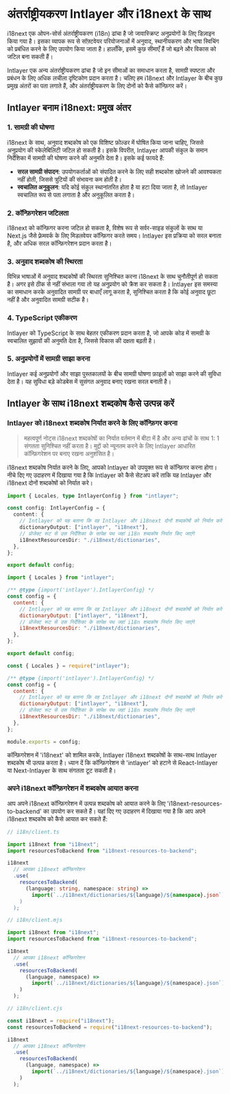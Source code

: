 # अंतर्राष्ट्रीयकरण Intlayer और i18next के साथ

i18next एक ओपन-सोर्स अंतर्राष्ट्रीयकरण (i18n) ढांचा है जो जावास्क्रिप्ट अनुप्रयोगों के लिए डिज़ाइन किया गया है। इसका व्यापक रूप से सॉफ़्टवेयर परियोजनाओं में अनुवाद, स्थानीयकरण और भाषा स्विचिंग को प्रबंधित करने के लिए उपयोग किया जाता है। हालाँकि, इसमें कुछ सीमाएँ हैं जो बढ़ने और विकास को जटिल बना सकती हैं।

Intlayer एक अन्य अंतर्राष्ट्रीयकरण ढांचा है जो इन सीमाओं का समाधान करता है, सामग्री स्पष्टता और प्रबंधन के लिए अधिक लचीला दृष्टिकोण प्रदान करता है। चलिए हम i18next और Intlayer के बीच कुछ प्रमुख अंतरों का पता लगाते हैं, और अंतर्राष्ट्रीयकरण के लिए दोनों को कैसे कॉन्फ़िगर करें।

## Intlayer बनाम i18next: प्रमुख अंतर

### 1. सामग्री की घोषणा

i18next के साथ, अनुवाद शब्दकोष को एक विशिष्ट फ़ोल्डर में घोषित किया जाना चाहिए, जिससे अनुप्रयोग की स्केलेबिलिटी जटिल हो सकती है। इसके विपरीत, Intlayer आपकी संकुल के समान निर्देशिका में सामग्री की घोषणा करने की अनुमति देता है। इसके कई फायदे हैं:

- **सरल सामग्री संपादन**: उपयोगकर्ताओं को संपादित करने के लिए सही शब्दकोश खोजने की आवश्यकता नहीं होती, जिससे त्रुटियों की संभावना कम होती है।
- **स्वचालित अनुकूलन**: यदि कोई संकुल स्थानांतरित होता है या हटा दिया जाता है, तो Intlayer स्वचालित रूप से पता लगाता है और अनुकूलित करता है।

### 2. कॉन्फ़िगरेशन जटिलता

i18next को कॉन्फ़िगर करना जटिल हो सकता है, विशेष रूप से सर्वर-साइड संकुलों के साथ या Next.js जैसे फ़्रेमवर्क के लिए मिडलवेयर कॉन्फ़िगर करते समय। Intlayer इस प्रक्रिया को सरल बनाता है, और अधिक सरल कॉन्फ़िगरेशन प्रदान करता है।

### 3. अनुवाद शब्दकोष की स्थिरता

विभिन्न भाषाओं में अनुवाद शब्दकोषों की स्थिरता सुनिश्चित करना i18next के साथ चुनौतीपूर्ण हो सकता है। अगर इसे ठीक से नहीं संभाला गया तो यह अनुप्रयोग को क्रैश कर सकता है। Intlayer इस समस्या का समाधान करके अनुवादित सामग्री पर बाधाएँ लागू करता है, सुनिश्चित करता है कि कोई अनुवाद छूटा नहीं है और अनुवादित सामग्री सटीक है।

### 4. TypeScript एकीकरण

Intlayer को TypeScript के साथ बेहतर एकीकरण प्रदान करता है, जो आपके कोड में सामग्री के स्वचालित सुझावों की अनुमति देता है, जिससे विकास की दक्षता बढ़ती है।

### 5. अनुप्रयोगों में सामग्री साझा करना

Intlayer कई अनुप्रयोगों और साझा पुस्तकालयों के बीच सामग्री घोषणा फ़ाइलों को साझा करने की सुविधा देता है। यह सुविधा बड़े कोडबेस में सुसंगत अनुवाद बनाए रखना सरल बनाती है।

## Intlayer के साथ i18next शब्दकोष कैसे उत्पन्न करें

### Intlayer को i18next शब्दकोष निर्यात करने के लिए कॉन्फ़िगर करना

> महत्वपूर्ण नोट्स
> i18next शब्दकोषों का निर्यात वर्तमान में बीटा में है और अन्य ढांचों के साथ 1: 1 संगतता सुनिश्चित नहीं करता है। मुद्दों को न्यूनतम करने के लिए Intlayer आधारित कॉन्फ़िगरेशन पर बनाए रखना अनुशंसित है।

i18next शब्दकोष निर्यात करने के लिए, आपको Intlayer को उपयुक्त रूप से कॉन्फ़िगर करना होगा। नीचे दिए गए उदाहरण में दिखाया गया है कि Intlayer को कैसे सेटअप करें ताकि यह Intlayer और i18next दोनों शब्दकोषों को निर्यात करे।

```typescript fileName="intlayer.config.ts" codeFormat="typescript"
import { Locales, type IntlayerConfig } from "intlayer";

const config: IntlayerConfig = {
  content: {
    // Intlayer को यह बताना कि वह Intlayer और i18next दोनों शब्दकोषों को निर्यात करेगा
    dictionaryOutput: ["intlayer", "i18next"],
    // प्रोजेक्ट रूट से उस निर्देशिका के सापेक्ष पथ जहां i18n शब्दकोष निर्यात किए जाएंगे
    i18nextResourcesDir: "./i18next/dictionaries",
  },
};

export default config;
```

```javascript fileName="intlayer.config.mjs" codeFormat="esm"
import { Locales } from "intlayer";

/** @type {import('intlayer').IntlayerConfig} */
const config = {
  content: {
    // Intlayer को यह बताना कि वह Intlayer और i18next दोनों शब्दकोषों को निर्यात करेगा
    dictionaryOutput: ["intlayer", "i18next"],
    // प्रोजेक्ट रूट से उस निर्देशिका के सापेक्ष पथ जहां i18n शब्दकोष निर्यात किए जाएंगे
    i18nextResourcesDir: "./i18next/dictionaries",
  },
};

export default config;
```

```javascript fileName="intlayer.config.cjs" codeFormat="commonjs"
const { Locales } = require("intlayer");

/** @type {import('intlayer').IntlayerConfig} */
const config = {
  content: {
    // Intlayer को यह बताना कि वह Intlayer और i18next दोनों शब्दकोषों को निर्यात करेगा
    dictionaryOutput: ["intlayer", "i18next"],
    // प्रोजेक्ट रूट से उस निर्देशिका के सापेक्ष पथ जहां i18n शब्दकोष निर्यात किए जाएंगे
    i18nextResourcesDir: "./i18next/dictionaries",
  },
};

module.exports = config;
```

कॉन्फ़िगरेशन में 'i18next' को शामिल करके, Intlayer i18next शब्दकोषों के साथ-साथ Intlayer शब्दकोष भी उत्पन्न करता है। ध्यान दें कि कॉन्फ़िगरेशन से 'intlayer' को हटाने से React-Intlayer या Next-Intlayer के साथ संगतता टूट सकती है।

### अपने i18next कॉन्फ़िगरेशन में शब्दकोष आयात करना

आप अपने i18next कॉन्फ़िगरेशन में उत्पन्न शब्दकोष को आयात करने के लिए 'i18next-resources-to-backend' का उपयोग कर सकते हैं। यहां दिए गए उदाहरण में दिखाया गया है कि आप अपने i18next शब्दकोष को कैसे आयात कर सकते हैं:

```typescript fileName="i18n/client.ts" codeFormat="typescript"
// i18n/client.ts

import i18next from "i18next";
import resourcesToBackend from "i18next-resources-to-backend";

i18next
  // आपका i18next कॉन्फ़िगरेशन
  .use(
    resourcesToBackend(
      (language: string, namespace: string) =>
        import(`../i18next/dictionaries/${language}/${namespace}.json`)
    )
  );
```

```javascript fileName="i18n/client.mjs" codeFormat="esm"
// i18n/client.mjs

import i18next from "i18next";
import resourcesToBackend from "i18next-resources-to-backend";

i18next
  // आपका i18next कॉन्फ़िगरेशन
  .use(
    resourcesToBackend(
      (language, namespace) =>
        import(`../i18next/dictionaries/${language}/${namespace}.json`)
    )
  );
```

```javascript fileName="i18n/client.cjs" codeFormat="commonjs"
// i18n/client.cjs

const i18next = require("i18next");
const resourcesToBackend = require("i18next-resources-to-backend");

i18next
  // आपका i18next कॉन्फ़िगरेशन
  .use(
    resourcesToBackend(
      (language, namespace) =>
        import(`../i18next/dictionaries/${language}/${namespace}.json`)
    )
  );
```

